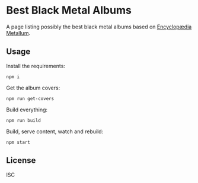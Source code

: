 # Best Black Metal Albums

A page listing possibly the best black metal albums based on [Encyclopædia
Metallum][em].

## Usage

Install the requirements:

    npm i

Get the album covers:

    npm run get-covers

Build everything:

    npm run build

Build, serve content, watch and rebuild:

    npm start

## License

ISC

[em]: http://www.metal-archives.com/
